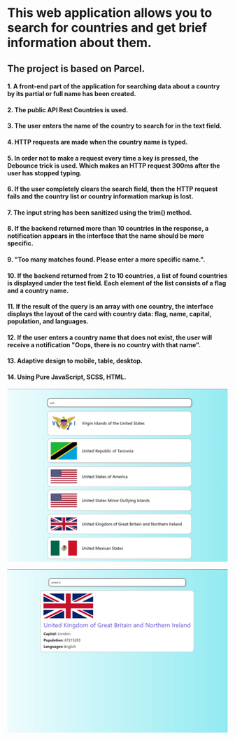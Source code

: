 # This web application allows you to search for countries and get brief information about them.

## The project is based on Parcel.

#### 1. A front-end part of the application for searching data about a country by its partial or full name has been created.

#### 2. The public API Rest Countries is used.

#### 3. The user enters the name of the country to search for in the text field.

#### 4. HTTP requests are made when the country name is typed.

#### 5. In order not to make a request every time a key is pressed, the Debounce trick is used. Which makes an HTTP request 300ms after the user has stopped typing.

#### 6. If the user completely clears the search field, then the HTTP request fails and the country list or country information markup is lost.

#### 7. The input string has been sanitized using the trim() method.

#### 8. If the backend returned more than 10 countries in the response, a notification appears in the interface that the name should be more specific.

#### 9. "Too many matches found. Please enter a more specific name.".

#### 10. If the backend returned from 2 to 10 countries, a list of found countries is displayed under the test field. Each element of the list consists of a flag and a country name.

#### 11. If the result of the query is an array with one country, the interface displays the layout of the card with country data: flag, name, capital, population, and languages.

#### 12. If the user enters a country name that does not exist, the user will receive a notification "Oops, there is no country with that name".

#### 13. Adaptive design to mobile, table, desktop.

#### 14. Using Pure JavaScript, SCSS, HTML.

![country](./src/images/countrys.jpg)

![country-info](./src/images/country-info.jpg)
